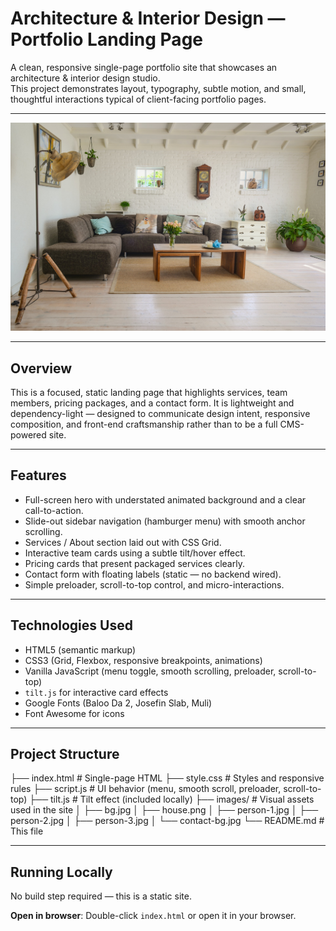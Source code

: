 # Architecture & Interior Design — Portfolio Landing Page

A clean, responsive single-page portfolio site that showcases an architecture & interior design studio.  
This project demonstrates layout, typography, subtle motion, and small, thoughtful interactions typical of client-facing portfolio pages.

---

![Hero preview](images/bg.jpg)

---

## Overview

This is a focused, static landing page that highlights services, team members, pricing packages, and a contact form. It is lightweight and dependency-light — designed to communicate design intent, responsive composition, and front-end craftsmanship rather than to be a full CMS-powered site.

---

## Features

- Full-screen hero with understated animated background and a clear call-to-action.  
- Slide-out sidebar navigation (hamburger menu) with smooth anchor scrolling.  
- Services / About section laid out with CSS Grid.  
- Interactive team cards using a subtle tilt/hover effect.  
- Pricing cards that present packaged services clearly.  
- Contact form with floating labels (static — no backend wired).  
- Simple preloader, scroll-to-top control, and micro-interactions.

---

## Technologies Used

- HTML5 (semantic markup)  
- CSS3 (Grid, Flexbox, responsive breakpoints, animations)  
- Vanilla JavaScript (menu toggle, smooth scrolling, preloader, scroll-to-top)  
- `tilt.js` for interactive card effects  
- Google Fonts (Baloo Da 2, Josefin Slab, Muli)  
- Font Awesome for icons

---

## Project Structure

├── index.html # Single-page HTML
├── style.css # Styles and responsive rules
├── script.js # UI behavior (menu, smooth scroll, preloader, scroll-to-top)
├── tilt.js # Tilt effect (included locally)
├── images/ # Visual assets used in the site
│ ├── bg.jpg
│ ├── house.png
│ ├── person-1.jpg
│ ├── person-2.jpg
│ ├── person-3.jpg
│ └── contact-bg.jpg
└── README.md # This file


---

## Running Locally

No build step required — this is a static site.

**Open in browser**: Double-click `index.html` or open it in your browser.  
